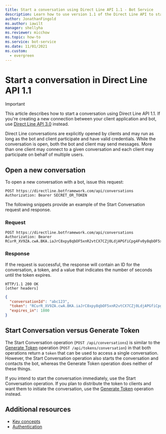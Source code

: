 ```yaml
---
title: Start a conversation using Direct Line API 1.1 - Bot Service
description: Learn how to use version 1.1 of the Direct Line API to start conversations with bots. Find out how the Start Conversation and Generate Token operations differ.
author: JonathanFingold
ms.author: iawilt
manager: shellyha
ms.reviewer: micchow
ms.topic: how-to
ms.service: bot-service
ms.date: 11/01/2021
ms.custom:
  - evergreen
---
```


# Start a conversation in Direct Line API 1.1

> [!IMPORTANT]
> This article describes how to start a conversation using Direct Line API 1.1. If you're creating a new connection between your client application and bot, use [Direct Line API 3.0](bot-framework-rest-direct-line-3-0-start-conversation.md) instead.

Direct Line conversations are explicitly opened by clients and may run as long as the bot and client participate and have valid credentials. While the conversation is open, both the bot and client may send messages. More than one client may connect to a given conversation and each client may participate on behalf of multiple users.

## Open a new conversation

To open a new conversation with a bot, issue this request:

```http
POST https://directline.botframework.com/api/conversations
Authorization: Bearer SECRET_OR_TOKEN
```

The following snippets provide an example of the Start Conversation request and response.

### Request

```http
POST https://directline.botframework.com/api/conversations
Authorization: Bearer RCurR_XV9ZA.cwA.BKA.iaJrC8xpy8qbOF5xnR2vtCX7CZj0LdjAPGfiCpg4Fv0y8qbOF5xPGfiCpg4Fv0y8qqbOF5x8qbOF5xn
```

### Response

If the request is successful, the response will contain an ID for the conversation, a token, and a value that indicates the number of seconds until the token expires.

```http
HTTP/1.1 200 OK
[other headers]
```

```json
{
  "conversationId": "abc123",
  "token": "RCurR_XV9ZA.cwA.BKA.iaJrC8xpy8qbOF5xnR2vtCX7CZj0LdjAPGfiCpg4Fv0y8qbOF5xPGfiCpg4Fv0y8qqbOF5x8qbOF5xn",
  "expires_in": 1800
}
```

## Start Conversation versus Generate Token

The Start Conversation operation (`POST /api/conversations`) is similar to the [Generate Token](bot-framework-rest-direct-line-1-1-authentication.md#generate-token) operation (`POST /api/tokens/conversation`) in that both operations return a `token` that can be used to access a single conversation. However, the Start Conversation operation also starts the conversation and contacts the bot, whereas the Generate Token operation does neither of these things.

If you intend to start the conversation immediately, use the Start Conversation operation. If you plan to distribute the token to clients and want them to initiate the conversation, use the [Generate Token](bot-framework-rest-direct-line-1-1-authentication.md#generate-token) operation instead.

## Additional resources

- [Key concepts](bot-framework-rest-direct-line-1-1-concepts.md)
- [Authentication](bot-framework-rest-direct-line-1-1-authentication.md)
